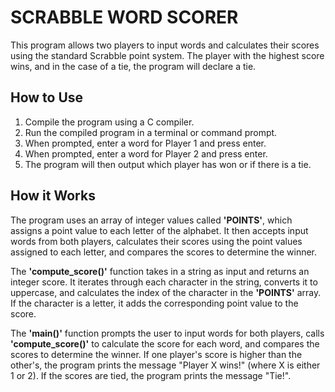 # SCRABBLE WORD SCORER

This program allows two players to input words and calculates their scores using the standard Scrabble point system. The player with the highest score wins, and in the case of a tie, the program will declare a tie.

## How to Use

1. Compile the program using a C compiler.
2. Run the compiled program in a terminal or command prompt.
3. When prompted, enter a word for Player 1 and press enter.
4. When prompted, enter a word for Player 2 and press enter.
5. The program will then output which player has won or if there is a tie.

## How it Works

The program uses an array of integer values called **'POINTS'**, which assigns a point value to each letter of the alphabet. It then accepts input words from both players, calculates their scores using the point values assigned to each letter, and compares the scores to determine the winner.

The **'compute_score()'** function takes in a string as input and returns an integer score. It iterates through each character in the string, converts it to uppercase, and calculates the index of the character in the **'POINTS'** array. If the character is a letter, it adds the corresponding point value to the score.

The **'main()'** function prompts the user to input words for both players, calls **'compute_score()'** to calculate the score for each word, and compares the scores to determine the winner. If one player's score is higher than the other's, the program prints the message "Player X wins!" (where X is either 1 or 2). If the scores are tied, the program prints the message "Tie!".

